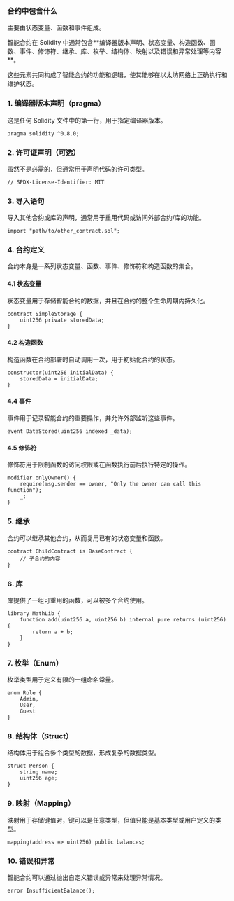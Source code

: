 ### 合约中包含什么

主要由状态变量、函数和事件组成。

智能合约在 Solidity 中通常包含**编译器版本声明、状态变量、构造函数、函数、事件、修饰符、继承、库、枚举、结构体、映射以及错误和异常处理等内容
**。

这些元素共同构成了智能合约的功能和逻辑，使其能够在以太坊网络上正确执行和维护状态。

### 1. **编译器版本声明（pragma）**

这是任何 Solidity 文件中的第一行，用于指定编译器版本。

```solidity
pragma solidity ^0.8.0;
```

### 2. **许可证声明（可选）**

虽然不是必需的，但通常用于声明代码的许可类型。

```solidity
// SPDX-License-Identifier: MIT
```

### 3. **导入语句**

导入其他合约或库的声明，通常用于重用代码或访问外部合约/库的功能。

```solidity
import "path/to/other_contract.sol";
```

### 4. **合约定义**

合约本身是一系列状态变量、函数、事件、修饰符和构造函数的集合。

#### 4.1 **状态变量**

状态变量用于存储智能合约的数据，并且在合约的整个生命周期内持久化。

```solidity
contract SimpleStorage {
    uint256 private storedData;
}
```

#### 4.2 **构造函数**

构造函数在合约部署时自动调用一次，用于初始化合约的状态。

```solidity 
constructor(uint256 initialData) {
    storedData = initialData;
}
```

#### 4.4 **事件**

事件用于记录智能合约的重要操作，并允许外部监听这些事件。

```solidity
event DataStored(uint256 indexed _data);
```

#### 4.5 **修饰符**

修饰符用于限制函数的访问权限或在函数执行前后执行特定的操作。

```solidity
modifier onlyOwner() {
    require(msg.sender == owner, "Only the owner can call this function");
    _;
}
```

### 5. **继承**

合约可以继承其他合约，从而复用已有的状态变量和函数。

```solidity
contract ChildContract is BaseContract {
    // 子合约的内容
}
```

### 6. **库**

库提供了一组可重用的函数，可以被多个合约使用。

```solidity
library MathLib {
    function add(uint256 a, uint256 b) internal pure returns (uint256) {
        return a + b;
    }
}
```

### 7. **枚举（Enum）**

枚举类型用于定义有限的一组命名常量。

```solidity
enum Role {
    Admin,
    User,
    Guest
}
```

### 8. **结构体（Struct）**

结构体用于组合多个类型的数据，形成复杂的数据类型。

```solidity
struct Person {
    string name;
    uint256 age;
}
```

### 9. **映射（Mapping）**

映射用于存储键值对，键可以是任意类型，但值只能是基本类型或用户定义的类型。

```solidity
mapping(address => uint256) public balances;
```

### 10. **错误和异常**

智能合约可以通过抛出自定义错误或异常来处理异常情况。

```solidity
error InsufficientBalance();
```


